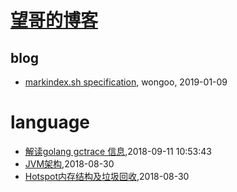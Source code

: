 # [望哥的博客](http://blog.sisopipo.com)

## blog
* [markindex.sh specification](/markindex), wongoo, 2019-01-09
# language
* [解读golang gctrace 信息](/2018/2018-09-11-golang-gctrace-info),2018-09-11 10:53:43
* [JVM架构](/2018/2018-08-30-jvm-arch),2018-08-30
* [Hotspot内存结构及垃圾回收](/2018/2018-08-30-hotspot-memory-and-gc),2018-08-30
